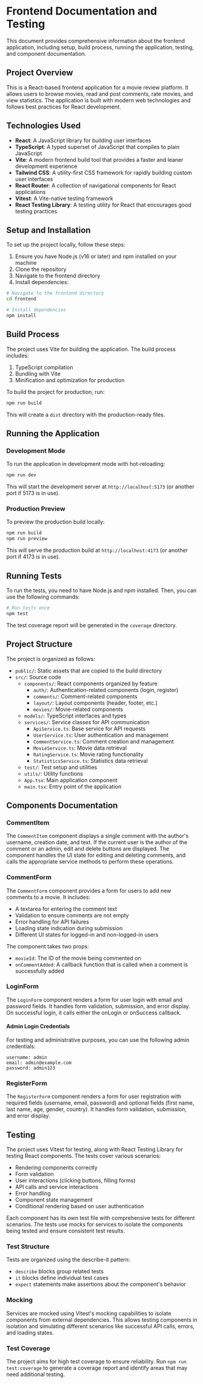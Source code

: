 # Frontend Documentation and Testing

This document provides comprehensive information about the frontend application, including setup, build process, running the application, testing, and component documentation.

## Project Overview

This is a React-based frontend application for a movie review platform. It allows users to browse movies, read and post comments, rate movies, and view statistics. The application is built with modern web technologies and follows best practices for React development.

## Technologies Used

- **React**: A JavaScript library for building user interfaces
- **TypeScript**: A typed superset of JavaScript that compiles to plain JavaScript
- **Vite**: A modern frontend build tool that provides a faster and leaner development experience
- **Tailwind CSS**: A utility-first CSS framework for rapidly building custom user interfaces
- **React Router**: A collection of navigational components for React applications
- **Vitest**: A Vite-native testing framework
- **React Testing Library**: A testing utility for React that encourages good testing practices

## Setup and Installation

To set up the project locally, follow these steps:

1. Ensure you have Node.js (v16 or later) and npm installed on your machine
2. Clone the repository
3. Navigate to the frontend directory
4. Install dependencies:

```bash
# Navigate to the frontend directory
cd frontend

# Install dependencies
npm install
```

## Build Process

The project uses Vite for building the application. The build process includes:

1. TypeScript compilation
2. Bundling with Vite
3. Minification and optimization for production

To build the project for production, run:

```bash
npm run build
```

This will create a `dist` directory with the production-ready files.

## Running the Application

### Development Mode

To run the application in development mode with hot-reloading:

```bash
npm run dev
```

This will start the development server at `http://localhost:5173` (or another port if 5173 is in use).

### Production Preview

To preview the production build locally:

```bash
npm run build
npm run preview
```

This will serve the production build at `http://localhost:4173` (or another port if 4173 is in use).

## Running Tests

To run the tests, you need to have Node.js and npm installed. Then, you can use the following commands:

```bash
# Run tests once
npm test
```

The test coverage report will be generated in the `coverage` directory.

## Project Structure

The project is organized as follows:

- `public/`: Static assets that are copied to the build directory
- `src/`: Source code
  - `components/`: React components organized by feature
    - `auth/`: Authentication-related components (login, register)
    - `comments/`: Comment-related components
    - `layout/`: Layout components (header, footer, etc.)
    - `movies/`: Movie-related components
  - `models/`: TypeScript interfaces and types
  - `services/`: Service classes for API communication
    - `ApiService.ts`: Base service for API requests
    - `UserService.ts`: User authentication and management
    - `CommentService.ts`: Comment creation and management
    - `MovieService.ts`: Movie data retrieval
    - `RatingService.ts`: Movie rating functionality
    - `StatisticsService.ts`: Statistics data retrieval
  - `test/`: Test setup and utilities
  - `utils/`: Utility functions
  - `App.tsx`: Main application component
  - `main.tsx`: Entry point of the application

## Components Documentation

### CommentItem

The `CommentItem` component displays a single comment with the author's username, creation date, and text. If the current user is the author of the comment or an admin, edit and delete buttons are displayed. The component handles the UI state for editing and deleting comments, and calls the appropriate service methods to perform these operations.

### CommentForm

The `CommentForm` component provides a form for users to add new comments to a movie. It includes:
- A textarea for entering the comment text
- Validation to ensure comments are not empty
- Error handling for API failures
- Loading state indication during submission
- Different UI states for logged-in and non-logged-in users

The component takes two props:
- `movieId`: The ID of the movie being commented on
- `onCommentAdded`: A callback function that is called when a comment is successfully added

### LoginForm

The `LoginForm` component renders a form for user login with email and password fields. It handles form validation, submission, and error display. On successful login, it calls either the onLogin or onSuccess callback.

#### Admin Login Credentials

For testing and administrative purposes, you can use the following admin credentials:

```
username: admin
email: admin@example.com
password: admin123
```

### RegisterForm

The `RegisterForm` component renders a form for user registration with required fields (username, email, password) and optional fields (first name, last name, age, gender, country). It handles form validation, submission, and error display.

## Testing

The project uses Vitest for testing, along with React Testing Library for testing React components. The tests cover various scenarios:

- Rendering components correctly
- Form validation
- User interactions (clicking buttons, filling forms)
- API calls and service interactions
- Error handling
- Component state management
- Conditional rendering based on user authentication

Each component has its own test file with comprehensive tests for different scenarios. The tests use mocks for services to isolate the components being tested and ensure consistent test results.

### Test Structure

Tests are organized using the describe-it pattern:
- `describe` blocks group related tests
- `it` blocks define individual test cases
- `expect` statements make assertions about the component's behavior

### Mocking

Services are mocked using Vitest's mocking capabilities to isolate components from external dependencies. This allows testing components in isolation and simulating different scenarios like successful API calls, errors, and loading states.

### Test Coverage

The project aims for high test coverage to ensure reliability. Run `npm run test:coverage` to generate a coverage report and identify areas that may need additional testing.
